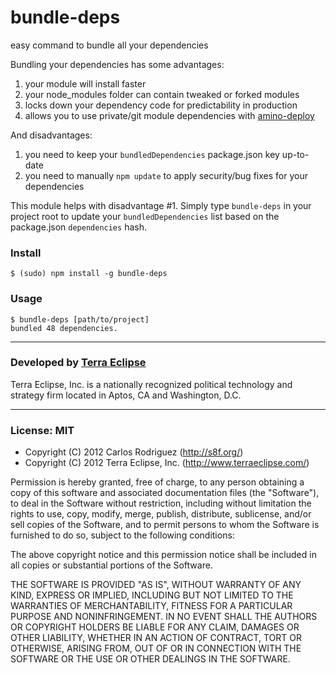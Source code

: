 bundle-deps
===========

easy command to bundle all your dependencies

Bundling your dependencies has some advantages:

1. your module will install faster
2. your node_modules folder can contain tweaked or forked modules
3. locks down your dependency code for predictability in production
4. allows you to use private/git module dependencies with [amino-deploy](https://github.com/amino/amino-deploy)

And disadvantages:

1. you need to keep your `bundledDependencies` package.json key up-to-date
2. you need to manually `npm update` to apply security/bug fixes for your dependencies

This module helps with disadvantage #1. Simply type `bundle-deps` in your project
root to update your `bundledDependencies` list based on the package.json
`dependencies` hash.

### Install

```
$ (sudo) npm install -g bundle-deps
```

### Usage

```
$ bundle-deps [path/to/project]
bundled 48 dependencies.
```

- - -

### Developed by [Terra Eclipse](http://www.terraeclipse.com)
Terra Eclipse, Inc. is a nationally recognized political technology and
strategy firm located in Aptos, CA and Washington, D.C.

- - -

### License: MIT

- Copyright (C) 2012 Carlos Rodriguez (http://s8f.org/)
- Copyright (C) 2012 Terra Eclipse, Inc. (http://www.terraeclipse.com/)

Permission is hereby granted, free of charge, to any person obtaining a copy
of this software and associated documentation files (the &quot;Software&quot;), to deal
in the Software without restriction, including without limitation the rights
to use, copy, modify, merge, publish, distribute, sublicense, and/or sell
copies of the Software, and to permit persons to whom the Software is furnished
to do so, subject to the following conditions:

The above copyright notice and this permission notice shall be included in
all copies or substantial portions of the Software.

THE SOFTWARE IS PROVIDED &quot;AS IS&quot;, WITHOUT WARRANTY OF ANY KIND, EXPRESS OR
IMPLIED, INCLUDING BUT NOT LIMITED TO THE WARRANTIES OF MERCHANTABILITY,
FITNESS FOR A PARTICULAR PURPOSE AND NONINFRINGEMENT. IN NO EVENT SHALL THE
AUTHORS OR COPYRIGHT HOLDERS BE LIABLE FOR ANY CLAIM, DAMAGES OR OTHER
LIABILITY, WHETHER IN AN ACTION OF CONTRACT, TORT OR OTHERWISE, ARISING FROM,
OUT OF OR IN CONNECTION WITH THE SOFTWARE OR THE USE OR OTHER DEALINGS IN THE
SOFTWARE.